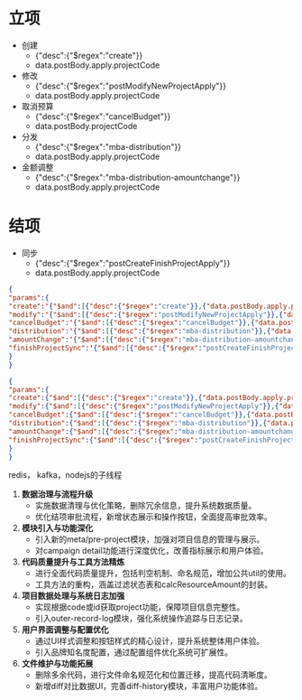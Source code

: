 # 立项  
- 创建
	- {"desc":{"$regex":"create"}}
	- data.postBody.apply.projectCode
- 修改
	- {"desc":{"$regex":"postModifyNewProjectApply"}}
	- data.postBody.apply.projectCode
- 取消预算
	- {"desc":{"$regex":"cancelBudget"}}
	- data.postBody.projectCode
- 分发
	- {"desc":{"$regex":"mba-distribution"}}
	- data.postBody.apply.projectCode
- 金额调整
	- {"desc":{"$regex":"mba-distribution-amountchange"}}
	- data.postBody.apply.projectCode
# 结项
- 同步
	- {"desc":{"$regex":"postCreateFinishProjectApply"}}
	- data.postBody.apply.projectCode

~~~json
{
"params":{
"create":'{"$and":[{"desc":{"$regex":"create"}},{"data.postBody.apply.projectCode":"templateCode"}]}',
"modify":'{"$and":[{"desc":{"$regex":"postModifyNewProjectApply"}},{"data.postBody.apply.projectCode":"templateCode"}]}',
"cancelBudget":'{"$and":[{"desc":{"$regex":"cancelBudget"}},{"data.postBody.projectCode":"templateCode"}]}',
"distribution":'{"$and":[{"desc":{"$regex":"mba-distribution"}},{"data.postBody.apply.projectCode":"templateCode"}]}',
"amountChange":'{"$and":[{"desc":{"$regex":"mba-distribution-amountchange"}},{"data.postBody.apply.projectCode":"templateCode"}]}',
"finishProjectSync":'{"$and":[{"desc":{"$regex":"postCreateFinishProjectApply"}},{"data.postBody.apply.projectCode":"templateCode"}]}',
}
}
~~~

~~~json
{
"params":{
"create":{"$and":[{"desc":{"$regex":"create"}},{"data.postBody.apply.projectCode":"templateCode"}]},
"modify":{"$and":[{"desc":{"$regex":"postModifyNewProjectApply"}},{"data.postBody.apply.projectCode":"templateCode"}]},
"cancelBudget":{"$and":[{"desc":{"$regex":"cancelBudget"}},{"data.postBody.projectCode":"templateCode"}]},
"distribution":{"$and":[{"desc":{"$regex":"mba-distribution"}},{"data.postBody.apply.projectCode":"templateCode"}]},
"amountChange":{"$and":[{"desc":{"$regex":"mba-distribution-amountchange"}},{"data.postBody.apply.projectCode":"templateCode"}]},
"finishProjectSync":{"$and":[{"desc":{"$regex":"postCreateFinishProjectApply"}},{"data.postBody.apply.projectCode":"templateCode"}]}
}
}
~~~

redis， kafka，nodejs的子线程

1. **数据治理与流程升级**
    - 实施数据清理与优化策略，删除冗余信息，提升系统数据质量。
    - 优化结项审批流程，新增状态展示和操作按钮，全面提高审批效率。
2. **模块引入与功能深化**
    - 引入新的meta/pre-project模块，加强对项目信息的管理与展示。
    - 对campaign detail功能进行深度优化，改善指标展示和用户体验。
3. **代码质量提升与工具方法精炼**
    - 进行全面代码质量提升，包括判空机制、命名规范，增加公共util的使用。
    - 工具方法的重构，涵盖过滤状态表和calcResourceAmount的封装。
4. **项目数据处理与系统日志加强**
    - 实现根据code或id获取project功能，保障项目信息完整性。
    - 引入outer-record-log模块，强化系统操作追踪与日志记录。
5. **用户界面调整与配置优化**
    - 通过UI样式调整和按钮样式的精心设计，提升系统整体用户体验。
    - 引入品牌知名度配置，通过配置组件优化系统可扩展性。
6. **文件维护与功能拓展**
    - 删除多余代码，进行文件命名规范化和位置迁移，提高代码清晰度。
    - 新增diff对比数据UI，完善diff-history模块，丰富用户功能体验。